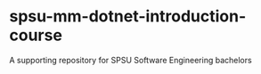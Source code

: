 # spsu-mm-dotnet-introduction-course
A supporting repository for SPSU Software Engineering bachelors
